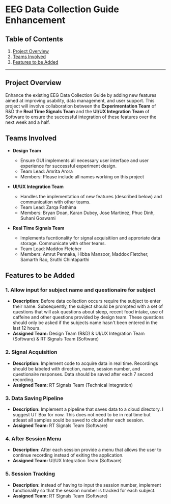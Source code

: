# EEG Data Collection Guide Enhancement

## Table of Contents

1. [Project Overview](#project-overview)
2. [Teams Involved](#teams-involved)
3. [Features to be Added](#features-to-be-added)


---

## Project Overview

Enhance the existing EEG Data Collection Guide by adding new features aimed at improving usability, data management, and user support. This project will involve collaboration between the **Experimentation Team** of R&D the **Real Time Signals Team** and the **UI/UX Integration Team** of Software to ensure the successful integration of these features over the next week and a half.

## Teams Involved

- **Design Team**
  - Ensure GUI implements all necessary user interface and user experience for successful experiment design.
  - Team Lead: Amrita Arora
  - Members: Please include all names working on this project

- **UI/UX Integration Team**
  - Handles the implementation of new features (described below) and communication with other teams.
  - Team Lead: Zarqa Fathima
  - Members: Bryan Doan, Karan Dubey, Jose Martinez, Phuc Dinh, Suhani Goswami

- **Real Time Signals Team**
  - Implements fucntionality for signal acquisitiion and approriate data storage. Communicate with other teams.
  - Team Lead: Maddox Fletcher
  - Members: Amrut Pennaka, Hibba Mansoor, Maddox Fletcher, Samarth Rao, Sruthi Chintaparthi

## Features to be Added

### 1. Allow input for subject name and questionaire for subject
- **Description:** Before data collection occurs require the subject to enter their name. Subsequently, the subject should be prompted with a set of questions that will ask questions about sleep, recent food intake, use of caffeine and other questions provided by design team. These questions should only be asked if the subjects name hasn't been entered in the last 12 hours.  
- **Assigned Team:** Design Team (R&D) & UI/UX Integration Team (Software) & RT Signals Team (Software)

### 2. Signal Acquisition
- **Description:** Implement code to acquire data in real time. Recordings should be labeled with direction, name, session number, and questionaire responses. Data should be saved after each 7 second recording.
- **Assigned Team:** RT Signals Team (Technical Integration)

### 3. Data Saving Pipeline
- **Description:** Implement a pipeline that saves data to a cloud directory. I suggest UT Box for now. This does not need to be in real time but atleast all samples sould be saved to cloud after each session.
- **Assigned Team:** RT Signals Team (Software)

### 4. After Session Menu
- **Description:** After each session provide a menu that allows the user to continue recording instead of exiting the application.
- **Assigned Team:** UI/UX Integration Team (Software)

### 5. Session Tracking
- **Description:** instead of having to input the session number, implement functionality so that the session number is tracked for each subject.
- **Assigned Team:** RT Signals Team (Software)






